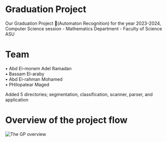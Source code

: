 # Graduation Project
Our Graduation Project (ِAutomaton Recognition) for the year 2023-2024, Computer Science session - Mathematics Department - Faculty of Science ASU

# Team
• Abd El-monem Adel Ramadan <br>
• Bassam El-araby <br>
• Abd El-rahman Mohamed <br>
• PHilopatear Maged <br>

Added 5 directories; segmentation, classification, scanner, parser, and application
<br>
# Overview of the project flow
![The GP overview](https://github.com/Monem-Adel/Graduation_Project/assets/132161091/240fca38-2444-4e1c-90f5-9f2d70fcb18e)
